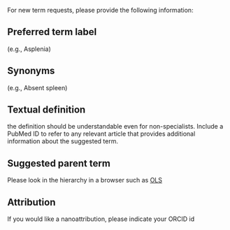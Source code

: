 For new term requests, please provide the following information:

## Preferred term label

(e.g., Asplenia)

## Synonyms

(e.g., Absent spleen)

## Textual definition

the definition should be understandable even for non-specialists. Include a PubMed ID to refer to any relevant article that provides additional information about the suggested term.

## Suggested parent term

Please look in the hierarchy in a browser such as [OLS](http://www.ebi.ac.uk/ols/ontologies/omicon)

## Attribution

If you would like a nanoattribution, please indicate your ORCID id
